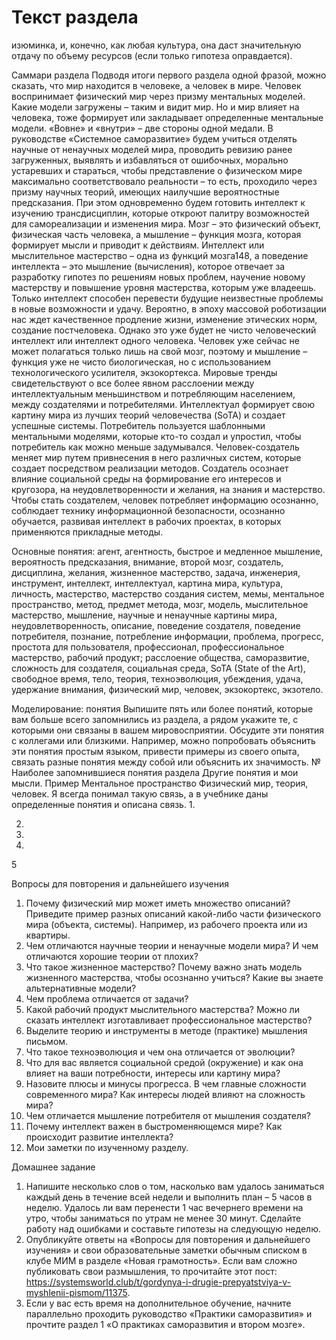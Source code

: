 # Текст раздела

изюминка, и, конечно, как любая культура, она даст значительную отдачу по объему ресурсов (если только гипотеза оправдается).



Саммари раздела
Подводя итоги первого раздела одной фразой, можно сказать, что мир находится в человеке, а человек в мире. 
Человек воспринимает физический мир через призму ментальных моделей. Какие модели загружены – таким и видит мир. Но и мир влияет на человека, тоже формирует или закладывает определенные ментальные модели. «Вовне» и «внутри» – две стороны одной медали.
В руководстве «Системное саморазвитие» будем учиться отделять научные от ненаучных моделей мира, проводить ревизию ранее загруженных, выявлять и избавляться от ошибочных, морально устаревших и стараться, чтобы представление о физическом мире максимально соответствовало реальности – то есть, проходило через призму научных теорий, имеющих наилучшие вероятностные предсказания. При этом одновременно будем готовить интеллект к изучению трансдисциплин, которые откроют палитру возможностей для самореализации и изменения мира. 
Мозг – это физический объект, физическая часть человека, а мышление – функция мозга, которая формирует мысли и приводит к действиям. Интеллект или мыслительное мастерство – одна из функций мозга148, а поведение интеллекта – это мышление (вычисления), которое отвечает за разработку гипотез по решениям новых проблем, научение новому мастерству и повышение уровня мастерства, которым уже владеешь.
Только интеллект способен перевести будущие неизвестные проблемы в новые возможности и удачу. Вероятно, в эпоху массовой роботизации нас ждет качественное продление жизни, изменение этических норм, создание постчеловека. Однако это уже будет не чисто человеческий интеллект или интеллект одного человека. Человек уже сейчас не может полагаться только лишь на свой мозг, поэтому и мышление – функция уже не чисто биологическая, но с использованием технологического усилителя, экзокортекса. 
Мировые тренды свидетельствуют о все более явном расслоении между интеллектуальным меньшинством и потребляющим населением, между создателями и потребителями. Интеллектуал формирует свою картину мира из лучших теорий человечества (SoTA) и создает успешные системы. Потребитель пользуется шаблонными ментальными моделями, которые кто-то создал и упростил, чтобы потребитель как можно меньше задумывался. 
Человек-создатель меняет мир путем привнесения в него различных систем, которые создает посредством реализации методов. Создатель осознает влияние социальной среды на формирование его интересов и кругозора, на неудовлетворенности и желания, на знания и мастерство. Чтобы стать создателем, человек потребляет информацию осознанно, соблюдает технику информационной безопасности, осознанно обучается, развивая интеллект в рабочих проектах, в которых применяются прикладные методы.

Основные понятия: агент, агентность, быстрое и медленное мышление, вероятность предсказания, внимание, второй мозг, создатель, дисциплина, желания, жизненное мастерство, задача, инженерия, инструмент, интеллект, интеллектуал, картина мира, культура, личность, мастерство, мастерство создания систем, мемы, ментальное пространство, метод, предмет метода, мозг, модель, мыслительное мастерство, мышление, научные и ненаучные картины мира, неудовлетворенность, описание, поведение создателя, поведение потребителя, познание, потребление информации, проблема, прогресс, простота для пользователя, профессионал, профессиональное мастерство, рабочий продукт; расслоение общества, саморазвитие, сложность для создателя, социальная среда, SoTA (State of the Art), свободное время, тело, теория, техноэволюция, убеждения, удача, удержание внимания, физический мир, человек, экзокортекс, экзотело.


Моделирование: понятия 
Выпишите пять или более понятий, которые вам больше всего запомнились из раздела, а рядом укажите те, с которыми они связаны в вашем мировосприятии. Обсудите эти понятия с коллегами или близкими. Например, можно попробовать объяснить эти понятия простым языком, привести примеры из своего опыта, связать разные понятия между собой или объяснить их значимость. 
№
Наиболее запомнившиеся понятия раздела
Другие понятия и мои мысли.
Пример
Ментальное пространство
Физический мир, теория, человек. 
Я всегда понимал такую связь, а в учебнике даны определенные понятия и описана связь. 
1.


2.


3.


4.


5







Вопросы для повторения и дальнейшего изучения
1. Почему физический мир может иметь множество описаний? Приведите пример разных описаний какой-либо части физического мира (объекта, системы). Например, из рабочего проекта или из квартиры. 
2. Чем отличаются научные теории и ненаучные модели мира? И чем отличаются хорошие теории от плохих?
3. Что такое жизненное мастерство? Почему важно знать модель жизненного мастерства, чтобы осознанно учиться? Какие вы знаете альтернативные модели?
4. Чем проблема отличается от задачи?
5. Какой рабочий продукт мыслительного мастерства? Можно ли сказать интеллект изготавливает профессиональное мастерство?
6. Выделите теорию и инструменты в методе (практике) мышления письмом.
7. Что такое техноэволюция и чем она отличается от эволюции?
8. Что для вас является социальной средой (окружение) и как она влияет на ваши потребности, интересы или картину мира?
9. Назовите плюсы и минусы прогресса. В чем главные сложности современного мира? Как интересы людей влияют на сложность мира?
10. Чем отличается мышление потребителя от мышления создателя?
11. Почему интеллект важен в быстроменяющемся мире? Как происходит развитие интеллекта?
12. Мои заметки по изученному разделу. 


Домашнее задание
1. Напишите несколько слов о том, насколько вам удалось заниматься каждый день в течение всей недели и выполнить план – 5 часов в неделю. Удалось ли вам перенести 1 час вечернего времени на утро, чтобы заниматься по утрам не менее 30 минут. Сделайте работу над ошибками и составьте гипотезы на следующую неделю. 
2. Опубликуйте ответы на «Вопросы для повторения и дальнейшего изучения» и свои образовательные заметки обычным списком в клубе МИМ в разделе «Новая грамотность». Если вам сложно публиковать свои размышления, то прочитайте этот пост: https://systemsworld.club/t/gordynya-i-drugie-prepyatstviya-v-myshlenii-pismom/11375. 
3. Если у вас есть время на дополнительное обучение, начните параллельно проходить руководство «Практики саморазвития» и прочтите раздел 1 «О практиках саморазвития и втором мозге».
